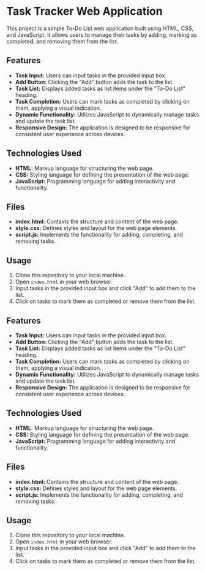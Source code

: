 # Task Tracker Web Application

This project is a simple To-Do List web application built using HTML, CSS, and JavaScript. It allows users to manage their tasks by adding, marking as completed, and removing them from the list.

## Features

- **Task Input:** Users can input tasks in the provided input box.
- **Add Button:** Clicking the "Add" button adds the task to the list.
- **Task List:** Displays added tasks as list items under the "To-Do List" heading.
- **Task Completion:** Users can mark tasks as completed by clicking on them, applying a visual indication.
- **Dynamic Functionality:** Utilizes JavaScript to dynamically manage tasks and update the task list.
- **Responsive Design:** The application is designed to be responsive for consistent user experience across devices.

## Technologies Used

- **HTML:** Markup language for structuring the web page.
- **CSS:** Styling language for defining the presentation of the web page.
- **JavaScript:** Programming language for adding interactivity and functionality.

## Files

- **index.html:** Contains the structure and content of the web page.
- **style.css:** Defines styles and layout for the web page elements.
- **script.js:** Implements the functionality for adding, completing, and removing tasks.

## Usage

1. Clone this repository to your local machine.
2. Open `index.html` in your web browser.
3. Input tasks in the provided input box and click "Add" to add them to the list.
4. Click on tasks to mark them as completed or remove them from the list.

## Features

- **Task Input:** Users can input tasks in the provided input box.
- **Add Button:** Clicking the "Add" button adds the task to the list.
- **Task List:** Displays added tasks as list items under the "To-Do List" heading.
- **Task Completion:** Users can mark tasks as completed by clicking on them, applying a visual indication.
- **Dynamic Functionality:** Utilizes JavaScript to dynamically manage tasks and update the task list.
- **Responsive Design:** The application is designed to be responsive for consistent user experience across devices.

## Technologies Used

- **HTML:** Markup language for structuring the web page.
- **CSS:** Styling language for defining the presentation of the web page.
- **JavaScript:** Programming language for adding interactivity and functionality.

## Files

- **index.html:** Contains the structure and content of the web page.
- **style.css:** Defines styles and layout for the web page elements.
- **script.js:** Implements the functionality for adding, completing, and removing tasks.

## Usage

1. Clone this repository to your local machine.
2. Open `index.html` in your web browser.
3. Input tasks in the provided input box and click "Add" to add them to the list.
4. Click on tasks to mark them as completed or remove them from the list.

